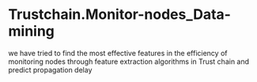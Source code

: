 # Trustchain.Monitor-nodes_Data-mining
we have tried to find the most effective features in the efficiency of monitoring nodes through feature extraction algorithms in Trust chain and predict propagation delay
